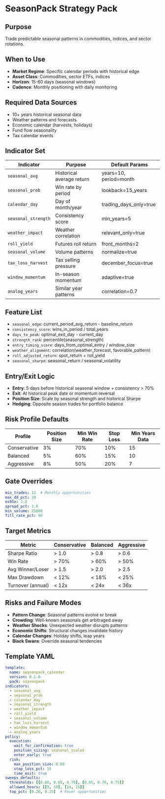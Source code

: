 # SeasonPack Strategy Pack

## Purpose
Trade predictable seasonal patterns in commodities, indices, and sector rotations.

## When to Use
- **Market Regime**: Specific calendar periods with historical edge
- **Asset Class**: Commodities, sector ETFs, indices
- **Horizon**: 15-60 days (seasonal windows)
- **Cadence**: Monthly positioning with daily monitoring

## Required Data Sources
- 10+ years historical seasonal data
- Weather patterns and forecasts
- Economic calendar (harvests, holidays)
- Fund flow seasonality
- Tax calendar events

## Indicator Set

| Indicator | Purpose | Default Params |
|-----------|---------|----------------|
| `seasonal_avg` | Historical average return | years=10, period=month |
| `seasonal_prob` | Win rate by period | lookback=15_years |
| `calendar_day` | Day of month/year | trading_days_only=true |
| `seasonal_strength` | Consistency score | min_years=5 |
| `weather_impact` | Weather correlation | relevant_only=true |
| `roll_yield` | Futures roll return | front_months=2 |
| `seasonal_volume` | Volume patterns | normalize=true |
| `tax_loss_harvest` | Tax selling pressure | december_focus=true |
| `window_momentum` | In-season momentum | adaptive=true |
| `analog_years` | Similar year patterns | correlation=0.7 |

## Feature List
- `seasonal_edge`: current_period_avg_return - baseline_return
- `consistency_score`: wins_in_period / total_years
- `days_to_peak`: optimal_exit_day - current_day
- `strength_rank`: percentile(seasonal_strength)
- `entry_timing_score`: days_from_optimal_entry / window_size
- `weather_alignment`: correlation(weather_forecast, favorable_pattern)
- `roll_adjusted_return`: spot_return + roll_yield
- `seasonal_sharpe`: seasonal_return / seasonal_volatility

## Entry/Exit Logic
- **Entry**: 5 days before historical seasonal window + consistency > 70%
- **Exit**: At historical peak date or momentum reversal
- **Position Size**: Scale by seasonal strength and historical Sharpe
- **Hedging**: Opposite season trades for portfolio balance

## Risk Profile Defaults

| Profile | Position Size | Min Win Rate | Stop Loss | Min Years Data |
|---------|--------------|--------------|-----------|----------------|
| Conservative | 3% | 70% | 10% | 15 |
| Balanced | 5% | 60% | 15% | 10 |
| Aggressive | 8% | 50% | 20% | 7 |

## Gate Overrides
```yaml
min_trades: 12  # Monthly opportunities
max_dd_pct: 20
es95x: 1.8
spread_pct: 1.0
min_volume: 25000
fill_rate_pct: 95
```

## Target Metrics

| Metric | Conservative | Balanced | Aggressive |
|--------|-------------|----------|------------|
| Sharpe Ratio | > 1.0 | > 0.8 | > 0.6 |
| Win Rate | > 70% | > 60% | > 50% |
| Avg Winner/Loser | > 1.5 | > 2.0 | > 2.5 |
| Max Drawdown | < 12% | < 18% | < 25% |
| Turnover (annual) | < 12x | < 24x | < 36x |

## Risks and Failure Modes
- **Pattern Change**: Seasonal patterns evolve or break
- **Crowding**: Well-known seasonals get arbitraged away
- **Weather Shocks**: Unexpected weather disrupts patterns
- **Economic Shifts**: Structural changes invalidate history
- **Calendar Changes**: Holiday shifts, leap years
- **Black Swans**: Override seasonal tendencies

## Template YAML
```yaml
template:
  name: seasonpack_calendar
  version: 0.1.0
  pack: seasonpack
indicators:
  - seasonal_avg
  - seasonal_prob
  - calendar_day
  - seasonal_strength
  - weather_impact
  - roll_yield
  - seasonal_volume
  - tax_loss_harvest
  - window_momentum
  - analog_years
policy:
  execution:
    wait_for_confirmation: true
    position_sizing: seasonal_scaled
    enter_early: true
  risk:
    max_position_size: 0.08
    stop_loss_pct: 15
    time_exit: true
sweeps_defaults:
  thresholds: [[0.60, 0.65, 0.70], [0.65, 0.70, 0.75]]
  allowed_hours: [[9, 10], [14, 15]]
  top_pct: [0.20, 0.25]  # Fewer opportunities
```